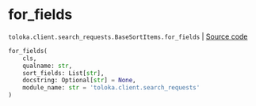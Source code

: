 # for_fields
`toloka.client.search_requests.BaseSortItems.for_fields` | [Source code](https://github.com/Toloka/toloka-kit/blob/v1.2.3/src/client/search_requests.py#L129)

```python
for_fields(
    cls,
    qualname: str,
    sort_fields: List[str],
    docstring: Optional[str] = None,
    module_name: str = 'toloka.client.search_requests'
)
```

